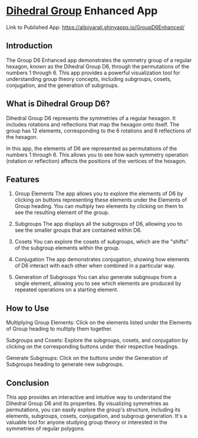 # [Dihedral Group](https://en.wikipedia.org/wiki/Dihedral_group#Elements) Enhanced App

Link to Published App: https://alipiyarali.shinyapps.io/GroupD6Enhanced/

## Introduction

The Group D6 Enhanced app demonstrates the symmetry group of a regular hexagon, known as the Dihedral Group D6, through the permutations of the numbers 1 through 6. This app provides a powerful visualization tool for understanding group theory concepts, including subgroups, cosets, conjugation, and the generation of subgroups.

## What is Dihedral Group D6?

Dihedral Group D6 represents the symmetries of a regular hexagon. It includes rotations and reflections that map the hexagon onto itself. The group has 12 elements, corresponding to the 6 rotations and 6 reflections of the hexagon.

In this app, the elements of D6 are represented as permutations of the numbers 1 through 6. This allows you to see how each symmetry operation (rotation or reflection) affects the positions of the vertices of the hexagon.

## Features

1. Group Elements
The app allows you to explore the elements of D6 by clicking on buttons representing these elements under the Elements of Group heading. You can multiply two elements by clicking on them to see the resulting element of the group.

2. Subgroups
The app displays all the subgroups of D6, allowing you to see the smaller groups that are contained within D6.

3. Cosets
You can explore the cosets of subgroups, which are the "shifts" of the subgroup elements within the group.

4. Conjugation
The app demonstrates conjugation, showing how elements of D6 interact with each other when combined in a particular way.

5. Generation of Subgroups
You can also generate subgroups from a single element, allowing you to see which elements are produced by repeated operations on a starting element.

## How to Use

Multiplying Group Elements: Click on the elements listed under the Elements of Group heading to multiply them together.

Subgroups and Cosets: Explore the subgroups, cosets, and conjugation by clicking on the corresponding buttons under their respective headings.

Generate Subgroups: Click on the buttons under the Generation of Subgroups heading to generate new subgroups.

## Conclusion

This app provides an interactive and intuitive way to understand the Dihedral Group D6 and its properties. By visualizing symmetries as permutations, you can easily explore the group's structure, including its elements, subgroups, cosets, conjugation, and subgroup generation. It's a valuable tool for anyone studying group theory or interested in the symmetries of regular polygons.
